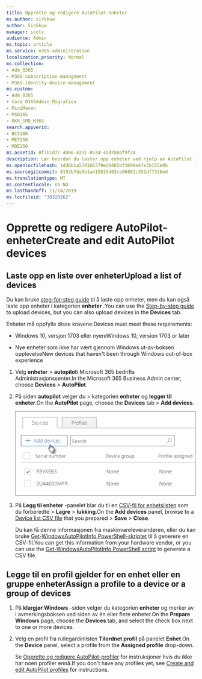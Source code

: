 ```yaml
---
title: Opprette og redigere AutoPilot-enheter
ms.author: sirkkuw
author: Sirkkuw
manager: scotv
audience: Admin
ms.topic: article
ms.service: o365-administration
localization_priority: Normal
ms.collection:
- Adm_O365
- M365-subscription-management
- M365-identity-device-management
ms.custom:
- Adm_O365
- Core_O365Admin_Migration
- MiniMaven
- MSB365
- OKR_SMB_M365
search.appverid:
- BCS160
- MET150
- MOE150
ms.assetid: 0f7b1d7c-4086-4331-8534-45d7886f9f34
description: Lær hvordan du laster opp enheter ved hjelp av AutoPilot i Microsoft 365 Business. Du kan tilordne en profil til en enhet eller en gruppe enheter.
ms.openlocfilehash: 1dd6b1a574166379e29465bf3699e47e3b155e0b
ms.sourcegitcommit: 8193b7da5b1a415835d02ca96883c351df7326ed
ms.translationtype: MT
ms.contentlocale: nb-NO
ms.lasthandoff: 11/14/2019
ms.locfileid: "38320262"
---
```

# <a name="create-and-edit-autopilot-devices"></a><span data-ttu-id="d20bf-104">Opprette og redigere AutoPilot-enheter</span><span class="sxs-lookup"><span data-stu-id="d20bf-104">Create and edit AutoPilot devices</span></span>

## <a name="upload-a-list-of-devices"></a><span data-ttu-id="d20bf-105">Laste opp en liste over enheter</span><span class="sxs-lookup"><span data-stu-id="d20bf-105">Upload a list of devices</span></span>

<span data-ttu-id="d20bf-106">Du kan bruke [steg-for-steg guide](add-autopilot-devices-and-profile.md) til å laste opp enheter, men du kan også laste opp enheter i kategorien **enheter** .</span><span class="sxs-lookup"><span data-stu-id="d20bf-106">You can use the [Step-by-step guide](add-autopilot-devices-and-profile.md) to upload devices, but you can also upload devices in the **Devices** tab.</span></span> 
  
<span data-ttu-id="d20bf-107">Enheter må oppfylle disse kravene:</span><span class="sxs-lookup"><span data-stu-id="d20bf-107">Devices must meet these requirements:</span></span>
  
- <span data-ttu-id="d20bf-108">Windows 10, versjon 1703 eller nyere</span><span class="sxs-lookup"><span data-stu-id="d20bf-108">Windows 10, version 1703 or later</span></span>
    
- <span data-ttu-id="d20bf-109">Nye enheter som ikke har vært gjennom Windows ut-av-boksen opplevelse</span><span class="sxs-lookup"><span data-stu-id="d20bf-109">New devices that haven't been through Windows out-of-box experience</span></span>

1. <span data-ttu-id="d20bf-110">Velg **enheter** \> **autopilot**i Microsoft 365 bedrifts Administrasjonssenter.</span><span class="sxs-lookup"><span data-stu-id="d20bf-110">In the Microsoft 365 Business Admin center, choose **Devices** \> **AutoPilot**.</span></span>
  
2. <span data-ttu-id="d20bf-111">På siden **autopilot** velger du \> kategorien **enheter** og **legger til enheter**.</span><span class="sxs-lookup"><span data-stu-id="d20bf-111">On the **AutoPilot** page, choose the **Devices** tab \> **Add devices**.</span></span>
    
    ![In the Devices tab, choose Add devices.](media/6ba81e22-c873-40ad-8a72-ce64d15ea6ba.png)
  
3. <span data-ttu-id="d20bf-113">På **Legg til enheter** -panelet blar du til en [CSV-fil for enhetslisten](https://support.office.com/article/932e3676-2491-49f0-9177-d893d2f5276e) som du forberedte \> **Lagre** \> **lukking**.</span><span class="sxs-lookup"><span data-stu-id="d20bf-113">On the **Add devices** panel, browse to a [Device list CSV file](https://support.office.com/article/932e3676-2491-49f0-9177-d893d2f5276e) that you prepared \> **Save** \> **Close**.</span></span>
    
    <span data-ttu-id="d20bf-114">Du kan få denne informasjonen fra maskinvareleverandøren, eller du kan bruke [Get-WindowsAutoPilotInfo PowerShell-skriptet](https://www.powershellgallery.com/packages/Get-WindowsAutoPilotInfo) til å generere en CSV-fil.</span><span class="sxs-lookup"><span data-stu-id="d20bf-114">You can get this information from your hardware vendor, or you can use the [Get-WindowsAutoPilotInfo PowerShell script](https://www.powershellgallery.com/packages/Get-WindowsAutoPilotInfo) to generate a CSV file.</span></span> 
    
## <a name="assign-a-profile-to-a-device-or-a-group-of-devices"></a><span data-ttu-id="d20bf-115">Legge til en profil gjelder for en enhet eller en gruppe enheter</span><span class="sxs-lookup"><span data-stu-id="d20bf-115">Assign a profile to a device or a group of devices</span></span>

1. <span data-ttu-id="d20bf-116">På **klargjør Windows** -siden velger du kategorien **enheter** og merker av i avmerkingsboksen ved siden av én eller flere enheter.</span><span class="sxs-lookup"><span data-stu-id="d20bf-116">On the **Prepare Windows** page, choose the **Devices** tab, and select the check box next to one or more devices.</span></span> 
    
2. <span data-ttu-id="d20bf-117">Velg en profil fra rullegardinlisten **Tilordnet profil** på panelet **Enhet**.</span><span class="sxs-lookup"><span data-stu-id="d20bf-117">On the **Device** panel, select a profile from the **Assigned profile** drop-down.</span></span> 
    
    <span data-ttu-id="d20bf-118">Se [Opprette og redigere AutoPilot-profiler](create-and-edit-autopilot-profiles.md) for instruksjoner hvis du ikke har noen profiler ennå.</span><span class="sxs-lookup"><span data-stu-id="d20bf-118">If you don't have any profiles yet, see [Create and edit AutoPilot profiles](create-and-edit-autopilot-profiles.md) for instructions.</span></span> 
    
